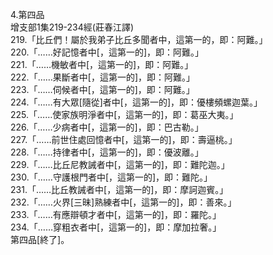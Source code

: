 4.第四品  
增支部1集219-234經(莊春江譯)  
219.「比丘們！屬於我弟子比丘多聞者中，這第一的，即：阿難。」  
220.「……好記憶者中[，這第一的]，即：阿難。」  
221.「……機敏者中[，這第一的]，即：阿難。」  
222.「……果斷者中[，這第一的]，即：阿難。」  
223.「……伺候者中[，這第一的]，即：阿難。」  
224.「……有大眾[隨從]者中[，這第一的]，即：優樓頻螺迦葉。」  
225.「……使家族明淨者中[，這第一的]，即：葛巫大夷。」  
226.「……少病者中[，這第一的]，即：巴古勒。」  
227.「……前世住處回憶者中[，這第一的]，即：壽逼桃。」  
228.「……持律者中[，這第一的]，即：優波離。」  
229.「……比丘尼教誡者中[，這第一的]，即：難陀迦。」  
230.「……守護根門者中[，這第一的]，即：難陀。」  
231.「……比丘教誡者中[，這第一的]，即：摩訶迦賓。」  
232.「……火界[三昧]熟練者中[，這第一的]，即：善來。」  
233.「……有應辯頓才者中[，這第一的]，即：羅陀。」  
234.「……穿粗衣者中[，這第一的]，即：摩加拉奢。」  
第四品[終了]。  
  
  
